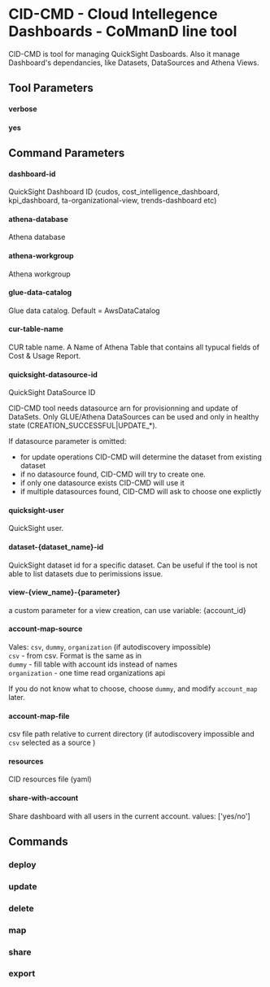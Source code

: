 # CID-CMD - Cloud Intellegence Dashboards - CoMmanD line tool
CID-CMD is tool for managing QuickSight Dasboards. Also it manage Dashboard's dependancies, like Datasets, DataSources and Athena Views.

## Tool Parameters
#### verbose

#### yes

## Command Parameters

#### dashboard-id
QuickSight Dashboard ID (cudos, cost_intelligence_dashboard, kpi_dashboard, ta-organizational-view, trends-dashboard etc)

#### athena-database
Athena database

#### athena-workgroup
Athena workgroup

#### glue-data-catalog
Glue data catalog. Default = AwsDataCatalog

#### cur-table-name
CUR table name. A Name of Athena Table that contains all typucal fields of Cost & Usage Report.

#### quicksight-datasource-id
QuickSight DataSource ID

CID-CMD tool needs datasource arn for provisionning and update of DataSets. Only GLUE/Athena DataSources can be used and only in healthy state (CREATION_SUCCESSFUL|UPDATE_*).


If datasource parameter is omitted:
 - for update operations CID-CMD will determine the dataset from existing dataset
 - if no datasource found, CID-CMD will try to create one.
 - if only one datasource exists CID-CMD will use it
 - if multiple datasources found, CID-CMD will ask to choose one explictly 


#### quicksight-user
QuickSight user. 

#### dataset-{dataset_name}-id
QuickSight dataset id for a specific dataset. Can be useful if the tool is not able to list datasets due to perimissions issue. 

#### view-{view_name}-{parameter}
a custom parameter for a view creation, can use variable: {account_id}

#### account-map-source
Vales: `csv`, `dummy`, `organization` (if autodiscovery impossible)  
 `csv` - from csv. Format is the same as in  
 `dummy`  - fill table with account ids instead of names  
 `organization` - one time read organizations api  

If you do not know what to choose, choose `dummy`, and modify `account_map` later.

#### account-map-file
csv file path relative to current directory (if autodiscovery impossible and `csv` selected as a source )

#### resources
CID resources file (yaml)

#### share-with-account
Share dashboard with all users in the current account.
values:  ['yes/no']



## Commands

### deploy

### update

### delete

### map

### share

### export
